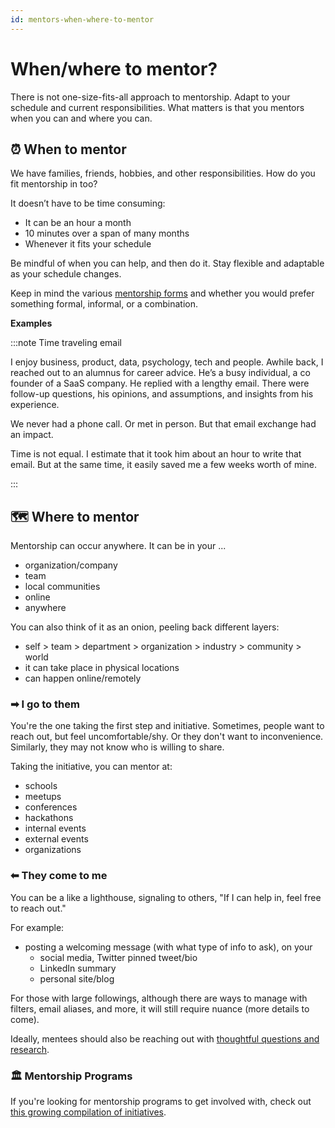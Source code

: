 ```yaml
---
id: mentors-when-where-to-mentor
---
```


# When/where to mentor?

There is not one-size-fits-all approach to mentorship. Adapt to your schedule and current responsibilities. What matters is that you mentors when you can and where you can.

## ⏰ When to mentor

We have families, friends, hobbies, and other responsibilities. How do you fit mentorship in too?

It doesn’t have to be time consuming:

- It can be an hour a month
- 10 minutes over a span of many months
- Whenever it fits your schedule

Be mindful of when you can help, and then do it. Stay flexible and adaptable as your schedule changes.

Keep in mind the various [mentorship forms](mentorship-forms.md) and whether you would prefer something formal, informal, or a combination.

**Examples**

:::note Time traveling email

I enjoy business, product, data, psychology, tech and people. Awhile back, I reached out to an alumnus for career advice. He’s a busy individual, a co founder of a SaaS company. He replied with a lengthy email. There were follow-up questions, his opinions, and assumptions, and insights from his experience.

We never had a phone call. Or met in person. But that email exchange had an impact.

Time is not equal. I estimate that it took him about an hour to write that email. But at the same time, it easily saved me a few weeks worth of mine.

:::

## 🗺️ Where to mentor

Mentorship can occur anywhere. It can be in your ...

- organization/company
- team
- local communities
- online
- anywhere

You can also think of it as an onion, peeling back different layers:

- self > team > department > organization > industry > community > world
- it can take place in physical locations
- can happen online/remotely

### ➡ I go to them

You're the one taking the first step and initiative. Sometimes, people want to reach out, but feel uncomfortable/shy. Or they don't want to inconvenience. Similarly, they may not know who is willing to share.

Taking the initiative, you can mentor at:

- schools
- meetups
- conferences
- hackathons
- internal events
- external events
- organizations

### ⬅ They come to me

You can be a like a lighthouse, signaling to others, "If I can help in, feel free to reach out."

For example:

- posting a welcoming message \(with what type of info to ask\), on your
  - social media, Twitter pinned tweet/bio
  - LinkedIn summary
  - personal site/blog

For those with large followings, although there are ways to manage with filters, email aliases, and more, it will still require nuance (more details to come).

Ideally, mentees should also be reaching out with [thoughtful questions and research](mentees-practices.md).

### 🏛️ Mentorship Programs

If you're looking for mentorship programs to get involved with, check out [this growing compilation of initiatives](resources-mentorship-programs.md).
